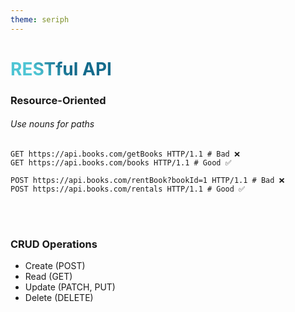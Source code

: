 ```yaml
---
theme: seriph
---
```


# RESTful API

### Resource-Oriented
###### Use nouns for paths
```http
GET https://api.books.com/getBooks HTTP/1.1 # Bad ❌
GET https://api.books.com/books HTTP/1.1 # Good ✅

POST https://api.books.com/rentBook?bookId=1 HTTP/1.1 # Bad ❌
POST https://api.books.com/rentals HTTP/1.1 # Good ✅
```

<br />
<br />

### CRUD Operations
- Create (POST)
- Read (GET)
- Update (PATCH, PUT)
- Delete (DELETE)

<style>
h1 {
  background-color: #2B90B6;
  background-image: linear-gradient(45deg, #4EC5D4 10%, #146b8c 20%);
  background-size: 100%;
  -webkit-background-clip: text;
  -moz-background-clip: text;
  -webkit-text-fill-color: transparent;
  -moz-text-fill-color: transparent;
}
</style>

<!--
Resource-Oriented
- all communication between client and server is with respect to resources
- use nouns instead of verbs because we're referencing resources
  - verbs imply invoking some action (HTTP methods provide this for us)

CRUD Operations
- Create (POST)
- Read (GET)
- Update (PATCH, PUT)
- Delete (DELETE)
-->
